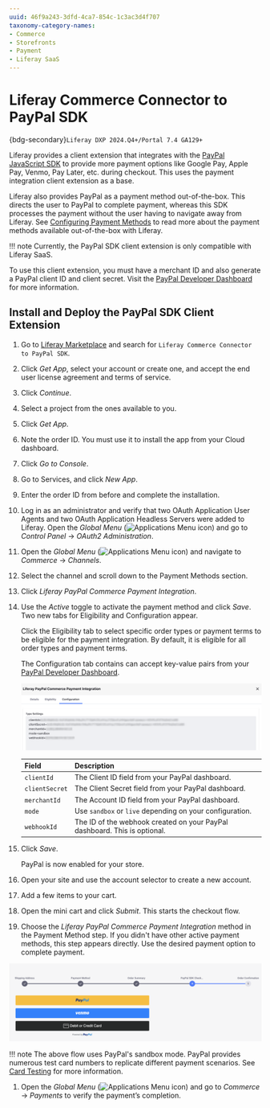 ```yaml
---
uuid: 46f9a243-3dfd-4ca7-854c-1c3ac3d4f707
taxonomy-category-names:
- Commerce
- Storefronts
- Payment
- Liferay SaaS
---
```


# Liferay Commerce Connector to PayPal SDK

{bdg-secondary}`Liferay DXP 2024.Q4+/Portal 7.4 GA129+`

Liferay provides a client extension that integrates with the [PayPal JavaScript SDK](https://developer.paypal.com/sdk/js/reference/) to provide more payment options like Google Pay, Apple Pay, Venmo, Pay Later, etc. during checkout. This uses the payment integration client extension as a base.

Liferay also provides PayPal as a payment method out-of-the-box. This directs the user to PayPal to complete payment, whereas this SDK processes the payment without the user having to navigate away from Liferay. See [Configuring Payment Methods](../configuring-payment-methods.md) to read more about the payment methods available out-of-the-box with Liferay.

!!! note
    Currently, the PayPal SDK client extension is only compatible with Liferay SaaS.

To use this client extension, you must have a merchant ID and also generate a PayPal client ID and client secret. Visit the [PayPal Developer Dashboard](https://developer.paypal.com) for more information.

## Install and Deploy the PayPal SDK Client Extension

1. Go to [Liferay Marketplace](https://marketplace.liferay.com) and search for `Liferay Commerce Connector to PayPal SDK`.

1. Click *Get App*, select your account or create one, and accept the end user license agreement and terms of service.

1. Click *Continue*.

1. Select a project from the ones available to you.

1. Click *Get App*.

1. Note the order ID. You must use it to install the app from your Cloud dashboard.

1. Click *Go to Console*.

1. Go to Services, and click *New App*.

1. Enter the order ID from before and complete the installation.

1. Log in as an administrator and verify that two OAuth Application User Agents and two OAuth Application Headless Servers were added to Liferay. Open the *Global Menu* (![Applications Menu icon](../../images/icon-applications-menu.png)) and go to *Control Panel* &rarr; *OAuth2 Administration*.

1. Open the *Global Menu* (![Applications Menu icon](../../images/icon-applications-menu.png)) and navigate to *Commerce* &rarr; *Channels*.

1. Select the channel and scroll down to the Payment Methods section.

1. Click *Liferay PayPal Commerce Payment Integration*.

1. Use the *Active* toggle to activate the payment method and click *Save*. Two new tabs for Eligibility and Configuration appear.

   Click the Eligibility tab to select specific order types or payment terms to be eligible for the payment integration. By default, it is eligible for all order types and payment terms.

   The Configuration tab contains can accept key-value pairs from your [PayPal Developer Dashboard](https://developer.paypal.com).

   ![Enter the key-value pairs from your PayPal dashboard to complete the integration.](./liferay-commerce-connector-to-paypal-sdk/images/01.png)

   | Field          | Description                                                               |
   | :------------- | :------------------------------------------------------------------------ |
   | `clientId`     | The Client ID field from your PayPal dashboard.                           |
   | `clientSecret` | The Client Secret field from your PayPal dashboard.                       |
   | `merchantId`   | The Account ID field from your PayPal dashboard.                          |
   | `mode`         | Use `sandbox` or `live` depending on your configuration.                  |
   | `webhookId`    | The ID of the webhook created on your PayPal dashboard. This is optional. |

1. Click *Save*.

   PayPal is now enabled for your store.

1. Open your site and use the account selector to create a new account.

1. Add a few items to your cart.

1. Open the mini cart and click *Submit*. This starts the checkout flow.

1. Choose the *Liferay PayPal Commerce Payment Integration* method in the Payment Method step. If you didn't have other active payment methods, this step appears directly. Use the desired payment option to complete payment.

![Enter your payment details to complete the order.](./liferay-commerce-connector-to-paypal-sdk/images/02.png)

!!! note
    The above flow uses PayPal's sandbox mode. PayPal provides numerous test card numbers to replicate different payment scenarios. See [Card Testing](https://developer.paypal.com/tools/sandbox/card-testing/) for more information.

1. Open the *Global Menu* (![Applications Menu icon](../../images/icon-applications-menu.png)) and go to *Commerce* &rarr; *Payments* to verify the payment’s completion.